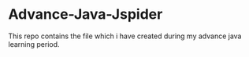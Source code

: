 # Advance-Java-Jspider

This repo contains the file which i have created during my advance java learning period.
